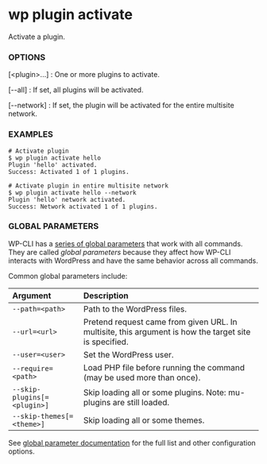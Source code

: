 # wp plugin activate

Activate a plugin.

### OPTIONS

[&lt;plugin&gt;...]
: One or more plugins to activate.

[\--all]
: If set, all plugins will be activated.

[\--network]
: If set, the plugin will be activated for the entire multisite network.

### EXAMPLES

    # Activate plugin
    $ wp plugin activate hello
    Plugin 'hello' activated.
    Success: Activated 1 of 1 plugins.

    # Activate plugin in entire multisite network
    $ wp plugin activate hello --network
    Plugin 'hello' network activated.
    Success: Network activated 1 of 1 plugins.

### GLOBAL PARAMETERS

WP-CLI has a [series of global parameters](https://make.wordpress.org/cli/handbook/config/) that work with all commands. They are called _global parameters_ because they affect how WP-CLI interacts with WordPress and have the same behavior across all commands.

Common global parameters include:

| **Argument**    | **Description**              |
|:----------------|:-----------------------------|
| `--path=<path>` | Path to the WordPress files. |
| `--url=<url>`   | Pretend request came from given URL. In multisite, this argument is how the target site is specified. |
| `--user=<user>` | Set the WordPress user.      |
| `--require=<path>` | Load PHP file before running the command (may be used more than once). |
| `--skip-plugins[=<plugin>]` | Skip loading all or some plugins. Note: mu-plugins are still loaded. |
| `--skip-themes[=<theme>]` | Skip loading all or some themes. |

See [global parameter documentation](https://make.wordpress.org/cli/handbook/config/) for the full list and other configuration options.

